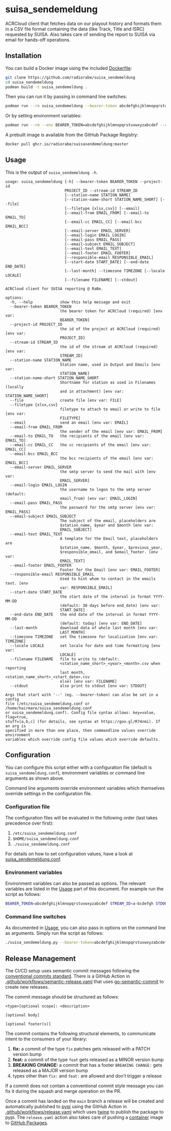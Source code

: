 # suisa_sendemeldung

ACRCloud client that fetches data on our playout history and formats them in a CSV file format containing the data (like Track, Title and ISRC) requested by SUISA. Also takes care of sending the report to SUISA via email for hands-off operations.

## Installation

You can build a Docker image using the included [Dockerfile](Dockerfile):

```bash
git clone https://github.com/radiorabe/suisa_sendemeldung
cd suisa_sendemeldung
podman build -t suisa_sendemeldung .
```

Then you can run it by passing in command line switches:

```bash
podman run --rm suisa_sendemeldung --bearer-token abcdefghijklmnopqrstuvwxyzabcdef --stream_id a-bcdefgh --stdout
```

Or by setting environment variables:

```bash
podman run --rm --env BEARER_TOKEN=abcdefghijklmnopqrstuvwxyzabcdef --env STREAM_ID=a-bcdefgh --env STDOUT=True suisa_sendemeldung
```

A prebuilt image is available from the GitHub Package Registry:

```bash
docker pull ghcr.io/radiorabe/suisasendemeldung:master
```

## Usage

This is the output of `suisa_sendemeldung -h`.
```
usage: suisa_sendemeldung [-h] --bearer-token BEARER_TOKEN --project-id
                          PROJECT_ID --stream-id STREAM_ID
                          [--station-name STATION_NAME]
                          [--station-name-short STATION_NAME_SHORT] [--file]
                          [--filetype {xlsx,csv}] [--email]
                          [--email-from EMAIL_FROM] [--email-to EMAIL_TO]
                          [--email-cc EMAIL_CC] [--email-bcc EMAIL_BCC]
                          [--email-server EMAIL_SERVER]
                          [--email-login EMAIL_LOGIN]
                          [--email-pass EMAIL_PASS]
                          [--email-subject EMAIL_SUBJECT]
                          [--email-text EMAIL_TEXT]
                          [--email-footer EMAIL_FOOTER]
                          [--responsible-email RESPONSIBLE_EMAIL]
                          [--start-date START_DATE] [--end-date END_DATE]
                          [--last-month] --timezone TIMEZONE [--locale LOCALE]
                          [--filename FILENAME] [--stdout]

ACRCloud client for SUISA reporting @ RaBe.

options:
  -h, --help            show this help message and exit
  --bearer-token BEARER_TOKEN
                        the bearer token for ACRCloud (required) [env var:
                        BEARER_TOKEN]
  --project-id PROJECT_ID
                        the id of the project at ACRCloud (required) [env var:
                        PROJECT_ID]
  --stream-id STREAM_ID
                        the id of the stream at ACRCloud (required) [env var:
                        STREAM_ID]
  --station-name STATION_NAME
                        Station name, used in Output and Emails [env var:
                        STATION_NAME]
  --station-name-short STATION_NAME_SHORT
                        Shortname for station as used in Filenames (locally
                        and in attachment) [env var: STATION_NAME_SHORT]
  --file                create file [env var: FILE]
  --filetype {xlsx,csv}
                        filetype to attach to email or write to file [env var:
                        FILETYPE]
  --email               send an email [env var: EMAIL]
  --email-from EMAIL_FROM
                        the sender of the email [env var: EMAIL_FROM]
  --email-to EMAIL_TO   the recipients of the email [env var: EMAIL_TO]
  --email-cc EMAIL_CC   the cc recipients of the email [env var: EMAIL_CC]
  --email-bcc EMAIL_BCC
                        the bcc recipients of the email [env var: EMAIL_BCC]
  --email-server EMAIL_SERVER
                        the smtp server to send the mail with [env var:
                        EMAIL_SERVER]
  --email-login EMAIL_LOGIN
                        the username to logon to the smtp server (default:
                        email_from) [env var: EMAIL_LOGIN]
  --email-pass EMAIL_PASS
                        the password for the smtp server [env var: EMAIL_PASS]
  --email-subject EMAIL_SUBJECT
                        The subject of the email, placeholders are
                        $station_name, $year and $month [env var:
                        EMAIL_SUBJECT]
  --email-text EMAIL_TEXT
                        A template for the Email text, placeholders are
                        $station_name, $month, $year, $previous_year,
                        $responsible_email, and $email_footer. [env var:
                        EMAIL_TEXT]
  --email-footer EMAIL_FOOTER
                        Footer for the Email [env var: EMAIL_FOOTER]
  --responsible-email RESPONSIBLE_EMAIL
                        Used to hint whom to contact in the emails text. [env
                        var: RESPONSIBLE_EMAIL]
  --start-date START_DATE
                        the start date of the interval in format YYYY-MM-DD
                        (default: 30 days before end_date) [env var:
                        START_DATE]
  --end-date END_DATE   the end date of the interval in format YYYY-MM-DD
                        (default: today) [env var: END_DATE]
  --last-month          download data of whole last month [env var:
                        LAST_MONTH]
  --timezone TIMEZONE   set the timezone for localization [env var: TIMEZONE]
  --locale LOCALE       set locale for date and time formatting [env var:
                        LOCALE]
  --filename FILENAME   file to write to (default:
                        <station_name_short>_<year>_<month>.csv when reporting
                        last month, <station_name_short>_<start_date>.csv
                        else) [env var: FILENAME]
  --stdout              also print to stdout [env var: STDOUT]

Args that start with '--' (eg. --bearer-token) can also be set in a config
file (/etc/suisa_sendemeldung.conf or /home/hairmare/suisa_sendemeldung.conf
or suisa_sendemeldung.conf). Config file syntax allows: key=value, flag=true,
stuff=[a,b,c] (for details, see syntax at https://goo.gl/R74nmi). If an arg is
specified in more than one place, then commandline values override environment
variables which override config file values which override defaults.
```

## Configuration

You can configure this script either with a configuration file (default is `suisa_sendemeldung.conf`), environment variables or command line arguments as shown above.

Command line arguments override environment variables which themselves override settings in the configuration file.

### Configuration file

The configuration files will be evaluated in the following order (last takes precedence over first):

  1. `/etc/suisa_sendemeldung.conf`
  2. `$HOME/suisa_sendemeldung.conf`
  3. `./suisa_sendemeldung.conf`

For details on how to set configuration values, have a look at [suisa_sendemeldung.conf](etc/suisa_sendemeldung.conf).

### Environment variables

Environment variables can also be passed as options. The relevant variables are listed in the [Usage](#Usage) part of this document. For example run the script as follows:

```bash
BEARER_TOKEN=abcdefghijklmnopqrstuvwxyzabcdef STREAM_ID=a-bcdefgh STDOUT=True ./suisa_sendemeldung.py
```

### Command line switches

As documented in [Usage](#Usage), you can also pass in options on the command line as arguments. Simply run the script as follows:

```bash
./suisa_sendemeldung.py --bearer-token=abcdefghijklmnopqrstuvwxyzabcdef --stream_id=a-bcdefgh --stdout
```

## Release Management

The CI/CD setup uses semantic commit messages following the [conventional commits standard](https://www.conventionalcommits.org/en/v1.0.0/).
There is a GitHub Action in [.github/workflows/semantic-release.yaml](./.github/workflows/semantic-release.yaml)
that uses [go-semantic-commit](https://go-semantic-release.xyz/) to create new
releases.

The commit message should be structured as follows:

```
<type>[optional scope]: <description>

[optional body]

[optional footer(s)]
```

The commit contains the following structural elements, to communicate intent to the consumers of your library:

1. **fix:** a commit of the type `fix` patches gets released with a PATCH version bump
1. **feat:** a commit of the type `feat` gets released as a MINOR version bump
1. **BREAKING CHANGE:** a commit that has a footer `BREAKING CHANGE:` gets released as a MAJOR version bump
1. types other than `fix:` and `feat:` are allowed and don't trigger a release

If a commit does not contain a conventional commit style message you can fix
it during the squash and merge operation on the PR.

Once a commit has landed on the `main` branch a release will be created and automatically published to [pypi](https://pypi.org/)
using the GitHub Action in [.github/workflows/release.yaml](./.github/workflows/reliease.yaml) which uses [twine](https://twine.readthedocs.io/)
to publish the package to pypi. The `release.yaml` action also takes care of pushing a [container](https://opencontainers.org/)
image to [GitHub Packages](https://github.com/features/packages).
